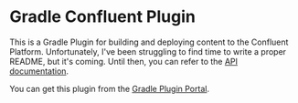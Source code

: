 # Gradle Confluent Plugin
This is a Gradle Plugin for building and deploying content to the Confluent Platform. Unfortunately, I've been struggling to find time to write a proper README, but it's coming. Until then, you can refer to the [API documentation](https://s3.amazonaws.com/documentation.redpillanalytics.com/gradle-confluent/current/index.html).

You can get this plugin from the [Gradle Plugin Portal](https://plugins.gradle.org/plugin/com.redpillanalytics.gradle-confluent).
